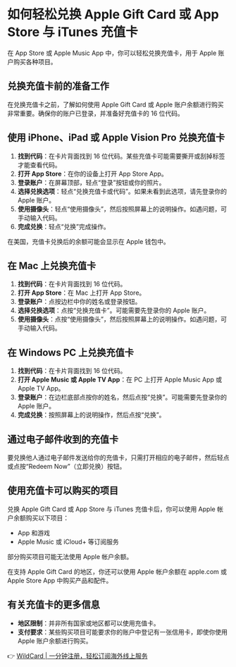 # 如何轻松兑换 Apple Gift Card 或 App Store 与 iTunes 充值卡

在 App Store 或 Apple Music App 中，你可以轻松兑换充值卡，用于 Apple 账户购买各种项目。

## 兑换充值卡前的准备工作

在兑换充值卡之前，了解如何使用 Apple Gift Card 或 Apple 账户余额进行购买非常重要。确保你的账户已登录，并准备好充值卡的 16 位代码。

## 使用 iPhone、iPad 或 Apple Vision Pro 兑换充值卡

1. **找到代码**：在卡片背面找到 16 位代码。某些充值卡可能需要撕开或刮掉标签才能查看代码。
2. **打开 App Store**：在你的设备上打开 App Store App。
3. **登录账户**：在屏幕顶部，轻点“登录”按钮或你的照片。
4. **选择兑换选项**：轻点“兑换充值卡或代码”。如果未看到此选项，请先登录你的 Apple 账户。
5. **使用摄像头**：轻点“使用摄像头”，然后按照屏幕上的说明操作。如遇问题，可手动输入代码。
6. **完成兑换**：轻点“兑换”完成操作。

在美国，充值卡兑换后的余额可能会显示在 Apple 钱包中。

## 在 Mac 上兑换充值卡

1. **找到代码**：在卡片背面找到 16 位代码。
2. **打开 App Store**：在 Mac 上打开 App Store。
3. **登录账户**：点按边栏中你的姓名或登录按钮。
4. **选择兑换选项**：点按“兑换充值卡”。可能需要先登录你的 Apple 账户。
5. **使用摄像头**：点按“使用摄像头”，然后按照屏幕上的说明操作。如遇问题，可手动输入代码。

## 在 Windows PC 上兑换充值卡

1. **找到代码**：在卡片背面找到 16 位代码。
2. **打开 Apple Music 或 Apple TV App**：在 PC 上打开 Apple Music App 或 Apple TV App。
3. **登录账户**：在边栏底部点按你的姓名，然后点按“兑换”。可能需要先登录你的 Apple 账户。
4. **完成兑换**：按照屏幕上的说明操作，然后点按“兑换”。

## 通过电子邮件收到的充值卡

要兑换他人通过电子邮件发送给你的充值卡，只需打开相应的电子邮件，然后轻点或点按“Redeem Now”（立即兑换）按钮。

## 使用充值卡可以购买的项目

兑换 Apple Gift Card 或 App Store 与 iTunes 充值卡后，你可以使用 Apple 帐户余额购买以下项目：

- App 和游戏
- Apple Music 或 iCloud+ 等订阅服务

部分购买项目可能无法使用 Apple 帐户余额。

在支持 Apple Gift Card 的地区，你还可以使用 Apple 帐户余额在 apple.com 或 Apple Store App 中购买产品和配件。

## 有关充值卡的更多信息

- **地区限制**：并非所有国家或地区都可以使用充值卡。
- **支付要求**：某些购买项目可能要求你的账户中登记有一张信用卡，即使你使用 Apple 账户余额进行购买。

👉 [WildCard | 一分钟注册，轻松订阅海外线上服务](https://bbtdd.com/WildCard)